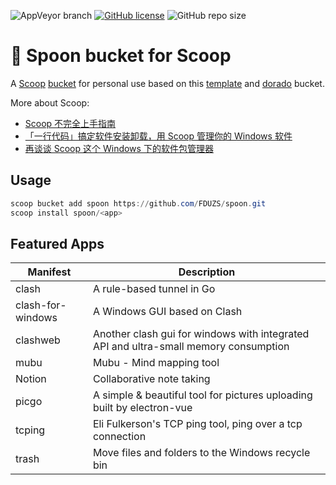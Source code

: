 ![AppVeyor branch](https://img.shields.io/appveyor/build/FDUZS/spoon/master?logo=appveyor&style=flat-square)
[![GitHub license](https://img.shields.io/github/license/FDUZS/spoon?style=flat-square)](https://github.com/FDUZS/spoon/blob/master/LICENSE)
![GitHub repo size](https://img.shields.io/github/repo-size/FDUZS/spoon?style=flat-square)

# 🥄 Spoon bucket for Scoop

A [Scoop](https://github.com/lukesampson/scoop) [bucket](https://github.com/lukesampson/scoop/wiki/Buckets) for personal use based on this [template](https://github.com/Ash258/GenericBucket) and [dorado](https://github.com/chawyehsu/dorado) bucket.

More about Scoop:

- [Scoop 不完全上手指南](https://www.iamzs.top/archives/scoop-guidebook.html)
- [「一行代码」搞定软件安装卸载，用 Scoop 管理你的 Windows 软件](https://sspai.com/post/52496)
- [再谈谈 Scoop 这个 Windows 下的软件包管理器](https://www.h404bi.com/blog/2018/05/talk-about-scoop-the-package-manager-for-windows-again)

## Usage

```powershell
scoop bucket add spoon https://github.com/FDUZS/spoon.git
scoop install spoon/<app>
```

## Featured Apps

| Manifest | Description |
|----------|-------------|
| clash | A rule-based tunnel in Go |
| clash-for-windows | A Windows GUI based on Clash |
| clashweb | Another clash gui for windows with integrated API and ultra-small memory consumption |
| mubu | Mubu - Mind mapping tool |
| Notion | Collaborative note taking |
| picgo | A simple & beautiful tool for pictures uploading built by electron-vue |
| tcping | Eli Fulkerson's TCP ping tool, ping over a tcp connection |
| trash | Move files and folders to the Windows recycle bin |
